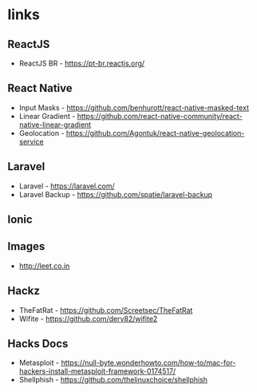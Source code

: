 # links

## ReactJS

- ReactJS BR - https://pt-br.reactjs.org/

## React Native

- Input Masks - https://github.com/benhurott/react-native-masked-text
- Linear Gradient - https://github.com/react-native-community/react-native-linear-gradient
- Geolocation - https://github.com/Agontuk/react-native-geolocation-service

## Laravel

- Laravel - https://laravel.com/
- Laravel Backup - https://github.com/spatie/laravel-backup

## Ionic

## Images
- http://leet.co.in

## Hackz

- TheFatRat - https://github.com/Screetsec/TheFatRat
- Wifite - https://github.com/derv82/wifite2

## Hacks Docs

- Metasploit - https://null-byte.wonderhowto.com/how-to/mac-for-hackers-install-metasploit-framework-0174517/
- Shellphish - https://github.com/thelinuxchoice/shellphish
